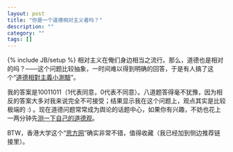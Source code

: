 ```yaml
---
layout: post
title: "你是一个道德相对主义者吗？"
description: ""
category: ""
tags: []
---
```

{% include JB/setup %}
相对主义在俺们身边相当之流行。那么，道德也是相对的吗？——这个问题比较抽象，一时间难以得到明确的回答，于是有人搞了这个“[道德相對主義小測驗](http://philosophy.hku.hk/think/chi/relativism-test.php)”。

我的答案是10011011（1代表同意，0代表不同意）。八道题答得毫不犹豫，因为相反的答案大多对我来说完全不可接受；结果显示我在这个问题上，观点其实是比较极端的 :) 。现在道德问题常常成为舆论的话题中心，如果你有兴趣，不妨也花上一两分钟先[测一下自己的道德观](http://philosophy.hku.hk/think/chi/relativism-test.php)。

BTW，香港大学这个“[思方网](http://philosophy.hku.hk/think/)”确实非常不错，值得收藏（我已经加到侧边推荐链接里）。
